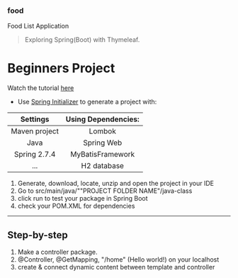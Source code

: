 ### food
 Food List Application

>  Exploring Spring(Boot) with Thymeleaf.

# Beginners Project
Watch the tutorial [here](https://www.youtube.com/watch?v=hoVUmn8ZCOo "Spring Boot Thymeleaf Tutorial for beginners")

* Use [Spring Initializer](https://start.spring.io/) to generate a project with:

|   Settings    | Using Dependencies: |
|:-------------:|:-------------------:|
| Maven project |       Lombok        |
|     Java      |     Spring Web      |
| Spring 2.7.4  |  MyBatisFramework   |
|      ...      |     H2 database     |

1. Generate, download, locate, unzip and open the project in your IDE
2. Go to src/main/java/""PROJECT FOLDER NAME"/java-class
3. click run to test your package in Spring Boot
4. check your POM.XML for dependencies

---
## Step-by-step
1. Make a controller package.
2. @Controller, @GetMapping, "/home" (Hello world!) on your localhost
3. create & connect dynamic content between template and controller